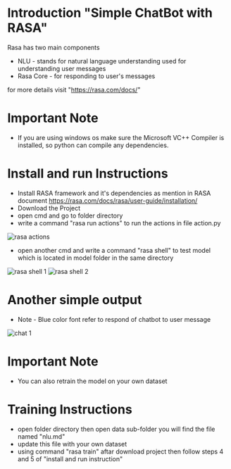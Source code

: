 # Introduction "Simple ChatBot with RASA"

Rasa has two main components 

* NLU - stands for natural language understanding used for understanding user messages 
* Rasa Core - for responding to user's messages

for more details visit "https://rasa.com/docs/"


# Important Note 
* If you are using windows os make sure the Microsoft VC++ Compiler is installed, so python can compile any dependencies. 

# Install and run Instructions 

* Install RASA framework and it's dependencies as mention in RASA document https://rasa.com/docs/rasa/user-guide/installation/
* Download the Project
* open cmd and go to folder directory
* write a command "rasa run actions" to run the actions in file action.py

![rasa actions](https://user-images.githubusercontent.com/32080026/68952437-b2778700-0774-11ea-93f9-3fa5652197f4.JPG)

* open another cmd and write a command "rasa shell" to test model which is located in model folder in the same directory

![rasa shell 1](https://user-images.githubusercontent.com/32080026/68952581-f9fe1300-0774-11ea-9f16-82c3e5d3a169.JPG)
![rasa shell 2](https://user-images.githubusercontent.com/32080026/68952668-17cb7800-0775-11ea-8f46-4aa042af4d30.JPG)
# Another simple output
* Note - Blue color font refer to respond of chatbot to user message

![chat 1](https://user-images.githubusercontent.com/32080026/68952750-4b0e0700-0775-11ea-8f37-11a9d76b0803.JPG)

# Important Note 
* You can also retrain the model on your own dataset 

# Training Instructions
* open folder directory then open data sub-folder you will find the file named "nlu.md"
* update this file with your own dataset 
* using command "rasa train" aftar download project then follow steps 4 and 5 of "install and run instruction"
